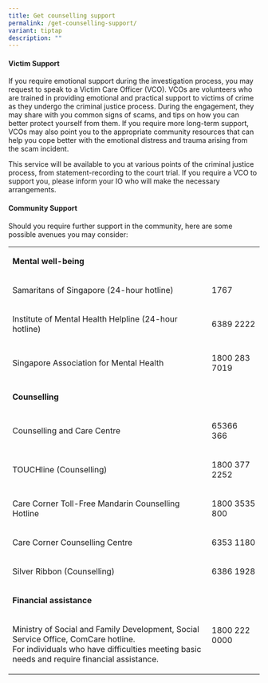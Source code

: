 ```yaml
---
title: Get counselling support
permalink: /get-counselling-support/
variant: tiptap
description: ""
---
```

<h4>Victim Support</h4>
<p>If you require emotional support during the investigation process, you
may request to speak to a Victim Care Officer (VCO). VCOs are volunteers
who are trained in providing emotional and practical support to victims
of crime as they undergo the criminal justice process. During the engagement,
they may share with you common signs of scams, and tips on how you can
better protect yourself from them. If you require more long-term support,
VCOs may also point you to the appropriate community resources that can
help you cope better with the emotional distress and trauma arising from
the scam incident.&nbsp;</p>
<p>This service will be available to you at various points of the criminal
justice process, from statement-recording to the court trial. If you require
a VCO to support you, please inform your IO who will make the necessary
arrangements.</p>
<h4>Community Support&nbsp;</h4>
<p>Should you require further support in the community, here are some possible
avenues you may consider:&nbsp;</p>
<table>
<tbody>
<tr>
<td rowspan="1" colspan="2">
<p><strong>Mental well-being</strong>
</p>
</td>
</tr>
<tr>
<td rowspan="1" colspan="1">
<p>Samaritans of Singapore (24-hour hotline)</p>
</td>
<td rowspan="1" colspan="1">
<p>1767&nbsp;</p>
</td>
</tr>
<tr>
<td rowspan="1" colspan="1">
<p>Institute of Mental Health Helpline (24-hour hotline)</p>
</td>
<td rowspan="1" colspan="1">
<p>6389 2222</p>
</td>
</tr>
<tr>
<td rowspan="1" colspan="1">
<p>Singapore Association for Mental Health</p>
</td>
<td rowspan="1" colspan="1">
<p>1800 283 7019&nbsp;</p>
</td>
</tr>
<tr>
<td rowspan="1" colspan="2">
<p><strong>Counselling</strong>&nbsp;</p>
</td>
</tr>
<tr>
<td rowspan="1" colspan="1">
<p>Counselling and Care Centre&nbsp;</p>
</td>
<td rowspan="1" colspan="1">
<p>65366 366&nbsp;</p>
</td>
</tr>
<tr>
<td rowspan="1" colspan="1">
<p>TOUCHline (Counselling)&nbsp;</p>
</td>
<td rowspan="1" colspan="1">
<p>1800 377 2252</p>
</td>
</tr>
<tr>
<td rowspan="1" colspan="1">
<p>Care Corner Toll-Free Mandarin Counselling Hotline</p>
</td>
<td rowspan="1" colspan="1">
<p>1800 3535 800</p>
</td>
</tr>
<tr>
<td rowspan="1" colspan="1">
<p>Care Corner Counselling Centre</p>
</td>
<td rowspan="1" colspan="1">
<p>6353 1180</p>
</td>
</tr>
<tr>
<td rowspan="1" colspan="1">
<p>Silver Ribbon (Counselling)</p>
</td>
<td rowspan="1" colspan="1">
<p>6386 1928</p>
</td>
</tr>
<tr>
<td rowspan="1" colspan="2">
<p><strong>Financial assistance&nbsp;</strong>
</p>
</td>
</tr>
<tr>
<td rowspan="1" colspan="1">
<p>Ministry of Social and Family Development, Social Service Office, ComCare
hotline.
<br>For individuals who have difficulties meeting basic needs and require
financial assistance.&nbsp;</p>
</td>
<td rowspan="1" colspan="1">
<p>1800 222 0000</p>
<p>&nbsp;</p>
</td>
</tr>
</tbody>
</table>
<p></p>